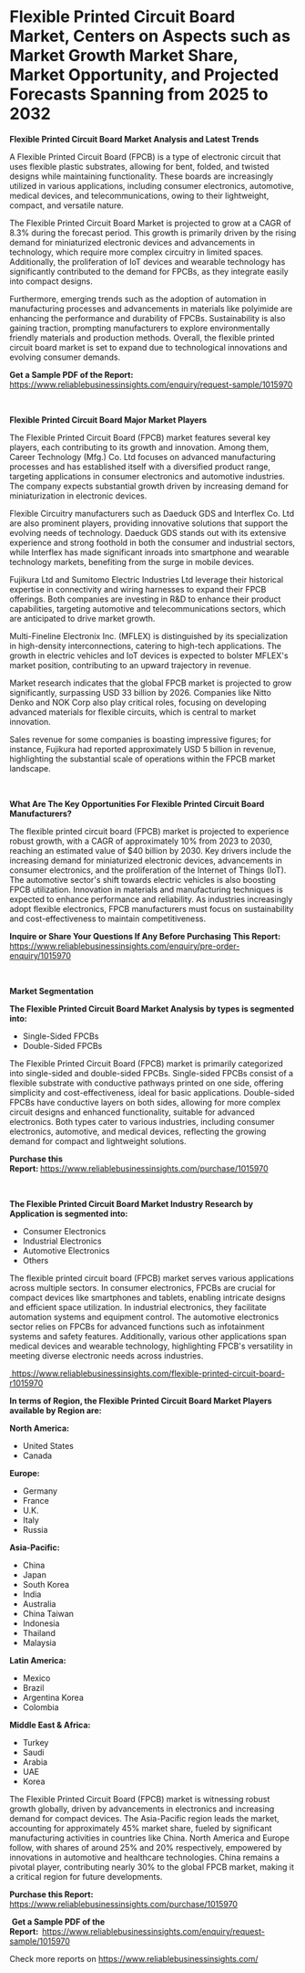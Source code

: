 <p><h1>Flexible Printed Circuit Board Market, Centers on Aspects such as Market Growth Market Share, Market Opportunity, and Projected Forecasts Spanning from 2025 to 2032</h1></p><p><strong>Flexible Printed Circuit Board Market Analysis and Latest Trends</strong></p>
<p><p>A Flexible Printed Circuit Board (FPCB) is a type of electronic circuit that uses flexible plastic substrates, allowing for bent, folded, and twisted designs while maintaining functionality. These boards are increasingly utilized in various applications, including consumer electronics, automotive, medical devices, and telecommunications, owing to their lightweight, compact, and versatile nature.</p><p>The Flexible Printed Circuit Board Market is projected to grow at a CAGR of 8.3% during the forecast period. This growth is primarily driven by the rising demand for miniaturized electronic devices and advancements in technology, which require more complex circuitry in limited spaces. Additionally, the proliferation of IoT devices and wearable technology has significantly contributed to the demand for FPCBs, as they integrate easily into compact designs.</p><p>Furthermore, emerging trends such as the adoption of automation in manufacturing processes and advancements in materials like polyimide are enhancing the performance and durability of FPCBs. Sustainability is also gaining traction, prompting manufacturers to explore environmentally friendly materials and production methods. Overall, the flexible printed circuit board market is set to expand due to technological innovations and evolving consumer demands.</p></p>
<p><strong>Get a Sample PDF of the Report:&nbsp;</strong> <a href="https://www.reliablebusinessinsights.com/enquiry/request-sample/1015970?utm_campaign=2109&utm_medium=2&utm_source=Github&utm_content=ia&utm_term=10022025&utm_id=flexible-printed-circuit-board">https://www.reliablebusinessinsights.com/enquiry/request-sample/1015970</a></p>
<p>&nbsp;</p>
<p><strong>Flexible Printed Circuit Board Major Market Players</strong></p>
<p><p>The Flexible Printed Circuit Board (FPCB) market features several key players, each contributing to its growth and innovation. Among them, Career Technology (Mfg.) Co. Ltd focuses on advanced manufacturing processes and has established itself with a diversified product range, targeting applications in consumer electronics and automotive industries. The company expects substantial growth driven by increasing demand for miniaturization in electronic devices.</p><p>Flexible Circuitry manufacturers such as Daeduck GDS and Interflex Co. Ltd are also prominent players, providing innovative solutions that support the evolving needs of technology. Daeduck GDS stands out with its extensive experience and strong foothold in both the consumer and industrial sectors, while Interflex has made significant inroads into smartphone and wearable technology markets, benefiting from the surge in mobile devices.</p><p>Fujikura Ltd and Sumitomo Electric Industries Ltd leverage their historical expertise in connectivity and wiring harnesses to expand their FPCB offerings. Both companies are investing in R&D to enhance their product capabilities, targeting automotive and telecommunications sectors, which are anticipated to drive market growth.</p><p>Multi-Fineline Electronix Inc. (MFLEX) is distinguished by its specialization in high-density interconnections, catering to high-tech applications. The growth in electric vehicles and IoT devices is expected to bolster MFLEX's market position, contributing to an upward trajectory in revenue.</p><p>Market research indicates that the global FPCB market is projected to grow significantly, surpassing USD 33 billion by 2026. Companies like Nitto Denko and NOK Corp also play critical roles, focusing on developing advanced materials for flexible circuits, which is central to market innovation.</p><p>Sales revenue for some companies is boasting impressive figures; for instance, Fujikura had reported approximately USD 5 billion in revenue, highlighting the substantial scale of operations within the FPCB market landscape.</p></p>
<p>&nbsp;</p>
<p><strong>What Are The Key Opportunities For Flexible Printed Circuit Board Manufacturers?</strong></p>
<p><p>The flexible printed circuit board (FPCB) market is projected to experience robust growth, with a CAGR of approximately 10% from 2023 to 2030, reaching an estimated value of $40 billion by 2030. Key drivers include the increasing demand for miniaturized electronic devices, advancements in consumer electronics, and the proliferation of the Internet of Things (IoT). The automotive sector's shift towards electric vehicles is also boosting FPCB utilization. Innovation in materials and manufacturing techniques is expected to enhance performance and reliability. As industries increasingly adopt flexible electronics, FPCB manufacturers must focus on sustainability and cost-effectiveness to maintain competitiveness.</p></p>
<p><strong>Inquire or Share Your Questions If Any Before Purchasing This Report:</strong> <a href="https://www.reliablebusinessinsights.com/enquiry/pre-order-enquiry/1015970?utm_campaign=2109&utm_medium=2&utm_source=Github&utm_content=ia&utm_term=10022025&utm_id=flexible-printed-circuit-board">https://www.reliablebusinessinsights.com/enquiry/pre-order-enquiry/1015970</a></p>
<p>&nbsp;</p>
<p><strong>Market Segmentation</strong></p>
<p><strong>The Flexible Printed Circuit Board Market Analysis by types is segmented into:</strong></p>
<p><ul><li>Single-Sided FPCBs</li><li>Double-Sided FPCBs</li></ul></p>
<p><p>The Flexible Printed Circuit Board (FPCB) market is primarily categorized into single-sided and double-sided FPCBs. Single-sided FPCBs consist of a flexible substrate with conductive pathways printed on one side, offering simplicity and cost-effectiveness, ideal for basic applications. Double-sided FPCBs have conductive layers on both sides, allowing for more complex circuit designs and enhanced functionality, suitable for advanced electronics. Both types cater to various industries, including consumer electronics, automotive, and medical devices, reflecting the growing demand for compact and lightweight solutions.</p></p>
<p><strong>Purchase this Report:&nbsp;</strong><a href="https://www.reliablebusinessinsights.com/purchase/1015970?utm_campaign=2109&utm_medium=2&utm_source=Github&utm_content=ia&utm_term=10022025&utm_id=flexible-printed-circuit-board">https://www.reliablebusinessinsights.com/purchase/1015970</a></p>
<p>&nbsp;</p>
<p><strong>The Flexible Printed Circuit Board Market Industry Research by Application is segmented into:</strong></p>
<p><ul><li>Consumer Electronics</li><li>Industrial Electronics</li><li>Automotive Electronics</li><li>Others</li></ul></p>
<p><p>The flexible printed circuit board (FPCB) market serves various applications across multiple sectors. In consumer electronics, FPCBs are crucial for compact devices like smartphones and tablets, enabling intricate designs and efficient space utilization. In industrial electronics, they facilitate automation systems and equipment control. The automotive electronics sector relies on FPCBs for advanced functions such as infotainment systems and safety features. Additionally, various other applications span medical devices and wearable technology, highlighting FPCB's versatility in meeting diverse electronic needs across industries.</p></p>
<p><a href="https://www.reliablebusinessinsights.com/flexible-printed-circuit-board-r1015970?utm_campaign=2109&utm_medium=2&utm_source=Github&utm_content=ia&utm_term=10022025&utm_id=flexible-printed-circuit-board">&nbsp;https://www.reliablebusinessinsights.com/flexible-printed-circuit-board-r1015970</a></p>
<p><strong>In terms of Region, the Flexible Printed Circuit Board Market Players available by Region are:</strong></p>
<p>
    <p> <strong> North America: </strong>
        <ul>
            <li>United States</li>
            <li>Canada</li>
        </ul>
        </p> 
    <p> <strong> Europe: </strong>
        <ul>
            <li>Germany</li>
            <li>France</li>
            <li>U.K.</li>
            <li>Italy</li>
            <li>Russia</li>
        </ul>
        </p> 
    <p> <strong> Asia-Pacific: </strong>
        <ul>
            <li>China</li>
            <li>Japan</li>
            <li>South Korea</li>
            <li>India</li>
            <li>Australia</li>
            <li>China Taiwan</li>
            <li>Indonesia</li>
            <li>Thailand</li>
            <li>Malaysia</li>
        </ul>
        </p> 
    <p> <strong> Latin America: </strong>
        <ul>
            <li>Mexico</li>
            <li>Brazil</li>
            <li>Argentina Korea</li>
            <li>Colombia</li>
        </ul>
        </p> 
    <p> <strong> Middle East & Africa: </strong>
        <ul>
            <li>Turkey</li>
            <li>Saudi</li>
            <li>Arabia</li>
            <li>UAE</li>
            <li>Korea</li>
        </ul>
    </p>
    </p>
<p><p>The Flexible Printed Circuit Board (FPCB) market is witnessing robust growth globally, driven by advancements in electronics and increasing demand for compact devices. The Asia-Pacific region leads the market, accounting for approximately 45% market share, fueled by significant manufacturing activities in countries like China. North America and Europe follow, with shares of around 25% and 20% respectively, empowered by innovations in automotive and healthcare technologies. China remains a pivotal player, contributing nearly 30% to the global FPCB market, making it a critical region for future developments.</p></p>
<p><strong>Purchase this Report: </strong><a href="https://www.reliablebusinessinsights.com/purchase/1015970?utm_campaign=2109&utm_medium=2&utm_source=Github&utm_content=ia&utm_term=10022025&utm_id=flexible-printed-circuit-board">https://www.reliablebusinessinsights.com/purchase/1015970</a></p>
<p>&nbsp;<strong>Get a Sample PDF of the Report:&nbsp;&nbsp;</strong><a href="https://www.reliablebusinessinsights.com/enquiry/request-sample/1015970?utm_campaign=2109&utm_medium=2&utm_source=Github&utm_content=ia&utm_term=10022025&utm_id=flexible-printed-circuit-board">https://www.reliablebusinessinsights.com/enquiry/request-sample/1015970</a></p>
<p><strong></strong></p>
<p>Check more reports on <a href="https://www.reliablebusinessinsights.com/?utm_campaign=2109&utm_medium=2&utm_source=Github&utm_content=ia&utm_term=10022025&utm_id=flexible-printed-circuit-board">https://www.reliablebusinessinsights.com/</a></p>